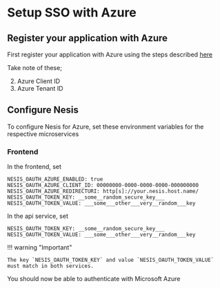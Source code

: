 # Setup SSO with Azure

## Register your application with Azure
First register your application with Azure using the steps described <a href="https://learn.microsoft.com/en-us/azure/active-directory-b2c/client-credentials-grant-flow?pivots=b2c-user-flow" target="_blank">here</a>

Take note of these;

2. Azure Client ID
2. Azure Tenant ID

## Configure Nesis
To configure Nesis for Azure, set these environment variables for the respective microservices

### Frontend

In the frontend, set

```
NESIS_OAUTH_AZURE_ENABLED: true
NESIS_OAUTH_AZURE_CLIENT_ID: 00000000-0000-0000-0000-000000000
NESIS_OAUTH_AZURE_REDIRECTURI: http[s]://your.nesis.host.name/
NESIS_OAUTH_TOKEN_KEY: __some__random_secure_key___
NESIS_OAUTH_TOKEN_VALUE: ___some___other___very__random___key
```

In the api service, set
```
NESIS_OAUTH_TOKEN_KEY: __some__random_secure_key___
NESIS_OAUTH_TOKEN_VALUE: ___some___other___very__random___key
```

!!! warning "Important"

    The key `NESIS_OAUTH_TOKEN_KEY` and value `NESIS_OAUTH_TOKEN_VALUE` must match in both services.

You should now be able to authenticate with Microsoft Azure
